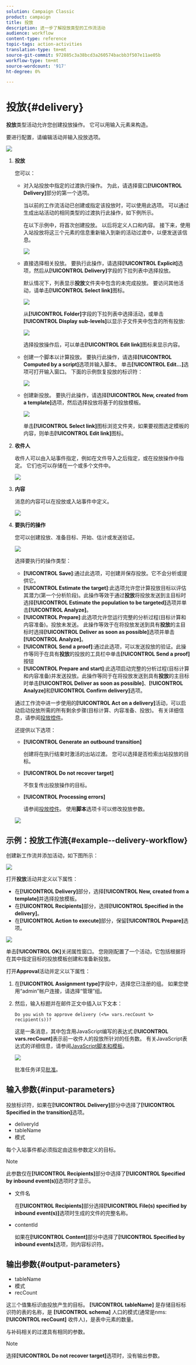 ```yaml
---
solution: Campaign Classic
product: campaign
title: 投放
description: 进一步了解投放类型的工作流活动
audience: workflow
content-type: reference
topic-tags: action-activities
translation-type: tm+mt
source-git-commit: 972885c3a38bcd3a260574bacbb3f507e11ae05b
workflow-type: tm+mt
source-wordcount: '917'
ht-degree: 0%

---
```



# 投放{#delivery}

**投放**&#x200B;类型活动允许您创建投放操作。 它可以用输入元素来构造。

要进行配置，请编辑活动并输入投放选项。

![](assets/edit_diffusion.png)

1. **投放**

   您可以：

   * 对入站投放中指定的过渡执行操作。 为此，请选择窗口&#x200B;**[!UICONTROL Delivery]**&#x200B;部分的第一个选项。

      当以前的工作流活动已创建或指定该投放时，可以使用此选项。 可以通过生成出站活动的相同类型的过渡执行此操作，如下例所示。

      在以下示例中，将首次创建投放。 以后将定义人口和内容。 接下来，使用入站投放将这三个元素的信息重新输入到新的活动过渡中，以便发送该信息。

      ![](assets/specified_transition_option_exemple.png)

   * 直接选择相关投放。 要执行此操作，请选择&#x200B;**[!UICONTROL Explicit]**&#x200B;选项，然后从&#x200B;**[!UICONTROL Delivery]**&#x200B;字段的下拉列表中选择投放。

      默认情况下，列表显示&#x200B;**投放**&#x200B;文件夹中包含的未完成投放。 要访问其他活动，请单击&#x200B;**[!UICONTROL Select link]**&#x200B;图标。

      ![](assets/diffusion_edit_1.png)

      从&#x200B;**[!UICONTROL Folder]**&#x200B;字段的下拉列表中选择活动，或单击&#x200B;**[!UICONTROL Display sub-levels]**&#x200B;以显示子文件夹中包含的所有投放:

      ![](assets/diffusion_edit_2.png)

      选择投放操作后，可以单击&#x200B;**[!UICONTROL Edit link]**&#x200B;图标来显示内容。

   * 创建一个脚本以计算投放。 要执行此操作，请选择&#x200B;**[!UICONTROL Computed by a script]**&#x200B;选项并输入脚本。 单击&#x200B;**[!UICONTROL Edit...]**&#x200B;选项可打开输入窗口。 下面的示例恢复投放的标识符：

      ![](assets/diffusion_edit_3.png)

   * 创建新投放。 要执行此操作，请选择&#x200B;**[!UICONTROL New, created from a template]**&#x200B;选项，然后选择投放将基于的投放模板。

      ![](assets/diffusion_edit_4.png)

      单击&#x200B;**[!UICONTROL Select link]**&#x200B;图标浏览文件夹，如果要视图选定模板的内容，则单击&#x200B;**[!UICONTROL Edit link]**&#x200B;图标。

1. **收件人**

   收件人可以由入站事件指定，例如在文件导入之后指定，或在投放操作中指定。 它们也可以存储在一个或多个文件中。

   ![](assets/diffusion_edit_5.png)

1. **内容**

   消息的内容可以在投放或入站事件中定义。

   ![](assets/diffusion_edit_6.png)

1. **要执行的操作**

   您可以创建投放、准备目标、开始、估计或发送验证。

   ![](assets/diffusion_edit_7.png)

   选择要执行的操作类型：

   * **[!UICONTROL Save]**:通过此选项，可创建并保存投放。它不会分析或提供它。
   * **[!UICONTROL Estimate the target]**:此选项允许您计算投放目标以评估其潜力(第一个分析阶段)。此操作等效于通过&#x200B;**投放**&#x200B;将投放发送到主目标时选择&#x200B;**[!UICONTROL Estimate the population to be targeted]**&#x200B;选项并单击&#x200B;**[!UICONTROL Analyze]**。
   * **[!UICONTROL Prepare]**:此选项允许您运行完整的分析过程(目标计算和内容准备)。投放未发送。 此操作等效于在将投放发送到具有&#x200B;**投放**&#x200B;的主目标时选择&#x200B;**[!UICONTROL Deliver as soon as possible]**&#x200B;选项并单击&#x200B;**[!UICONTROL Analyze]**。
   * **[!UICONTROL Send a proof]**:通过此选项，可以发送投放的验证。此操作等同于在具有&#x200B;**投放**&#x200B;的投放的工具栏中单击&#x200B;**[!UICONTROL Send a proof]**&#x200B;按钮
   * **[!UICONTROL Prepare and start]**:此选项启动完整的分析过程(目标计算和内容准备)并发送投放。此操作等同于在将投放发送到具有&#x200B;**投放**&#x200B;的主目标时单击&#x200B;**[!UICONTROL Deliver as soon as possible]**、**[!UICONTROL Analyze]**&#x200B;和&#x200B;**[!UICONTROL Confirm delivery]**&#x200B;选项。

   通过工作流中进一步使用的&#x200B;**[!UICONTROL Act on a delivery]**&#x200B;活动，可以启动启动投放所需的所有剩余步骤(目标计算、内容准备、投放)。 有关详细信息，请参阅[投放控件](../../workflow/using/delivery-control.md)。

   还提供以下选项：

   * **[!UICONTROL Generate an outbound transition]**

      创建将在执行结束时激活的出站过渡。 您可以选择是否检索出站投放的目标。

   * **[!UICONTROL Do not recover target]**

      不恢复传出投放操作的目标。

   * **[!UICONTROL Processing errors]**

      请参阅[投放控件](../../workflow/using/delivery-control.md)。
   使用&#x200B;**脚本**&#x200B;选项卡可以修改投放参数。

   ![](assets/edit_diffusion_fil_script.png)

## 示例：投放工作流{#example--delivery-workflow}

创建新工作流并添加活动，如下图所示：

![](assets/new-workflow-5.png)

打开&#x200B;**投放**&#x200B;活动并定义以下属性：

* 在&#x200B;**[!UICONTROL Delivery]**&#x200B;部分，选择&#x200B;**[!UICONTROL New, created from a template]**&#x200B;并选择投放模板。
* 在&#x200B;**[!UICONTROL Recipients]**&#x200B;部分，选择&#x200B;**[!UICONTROL Specified in the delivery]**。
* 在&#x200B;**[!UICONTROL Action to execute]**&#x200B;部分，保留&#x200B;**[!UICONTROL Prepare]**&#x200B;选项。

![](assets/new-workflow-param-delivery.png)

单击&#x200B;**[!UICONTROL OK]**&#x200B;关闭属性窗口。 您刚刚配置了一个活动，它包括根据将在其中指定目标的投放模板创建和准备新投放。

打开&#x200B;**Approval**&#x200B;活动并定义以下属性：

1. 在&#x200B;**[!UICONTROL Assignment type]**&#x200B;字段中，选择您已注册的组。 如果您使用“admin”帐户连接，请选择“管理”组。
1. 然后，输入标题并在邮件正文中插入以下文本：

   ```
   Do you wish to approve delivery (<%= vars.recCount %> recipient(s))?
   ```

   这是一条消息，其中包含用JavaScript编写的表达式:**[!UICONTROL vars.recCount]**&#x200B;表示前一收件人的投放所针对的任务数。 有关JavaScript表达式的详细信息，请参阅[JavaScript脚本和模板](../../workflow/using/javascript-scripts-and-templates.md)。

   ![](assets/new-workflow-param-validation.png)

   批准任务详见[批准](../../workflow/using/approval.md)。

## 输入参数{#input-parameters}

投放标识符，如果在&#x200B;**[!UICONTROL Delivery]**&#x200B;部分中选择了&#x200B;**[!UICONTROL Specified in the transition]**&#x200B;选项。

* deliveryId
* tableName
* 模式

每个入站事件都必须指定由这些参数定义的目标。

>[!NOTE]
>
>此参数仅在&#x200B;**[!UICONTROL Recipients]**&#x200B;部分中选择了&#x200B;**[!UICONTROL Specified by inbound event(s)]**&#x200B;选项时才显示。

* 文件名

   在&#x200B;**[!UICONTROL Recipients]**&#x200B;部分选择&#x200B;**[!UICONTROL File(s) specified by inbound event(s)]**&#x200B;选项时生成的文件的完整名称。

* contentId

   如果在&#x200B;**[!UICONTROL Content]**&#x200B;部分中选择了&#x200B;**[!UICONTROL Specified by inbound events]**&#x200B;选项，则内容标识符。

## 输出参数{#output-parameters}

* tableName
* 模式
* recCount

这三个值集标识由投放产生的目标。 **[!UICONTROL tableName]** 是存储目标标识符的表的名称，是 **[!UICONTROL schema]** 人口的模式(通常是nms: **[!UICONTROL recCount]** 收件人)，是表中元素的数量。

与补码相关的过渡具有相同的参数。

>[!NOTE]
>
>选择&#x200B;**[!UICONTROL Do not recover target]**&#x200B;选项时，没有输出参数。

